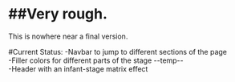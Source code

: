 ##Very rough.  
=============================  
This is nowhere near a final version.  
  
  
#Current Status:
-Navbar to jump to different sections of the page  
-Filler colors for different parts of the stage --temp--  
-Header with an infant-stage matrix effect
